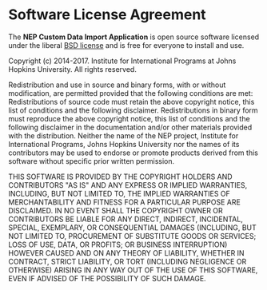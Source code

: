 Software License Agreement
==========================

The **NEP Custom Data Import Application** is open source software licensed under the liberal
[BSD license](http://www.linfo.org/bsdlicense.html)
and is free for everyone to install and use.

Copyright (c) 2014-2017. Institute for International Programs at Johns Hopkins University.
All rights reserved.

Redistribution and use in source and binary forms, with or without
modification, are permitted provided that the following conditions are met:
Redistributions of source code must retain the above copyright notice, this
list of conditions and the following disclaimer.
Redistributions in binary form must reproduce the above copyright notice,
this list of conditions and the following disclaimer in the documentation
and/or other materials provided with the distribution.
Neither the name of the NEP project, Institute for International Programs,
Johns Hopkins University nor the names of its contributors may
be used to endorse or promote products derived from this software without
specific prior written permission.

THIS SOFTWARE IS PROVIDED BY THE COPYRIGHT HOLDERS AND CONTRIBUTORS "AS IS" AND
ANY EXPRESS OR IMPLIED WARRANTIES, INCLUDING, BUT NOT LIMITED TO, THE IMPLIED
WARRANTIES OF MERCHANTABILITY AND FITNESS FOR A PARTICULAR PURPOSE ARE
DISCLAIMED. IN NO EVENT SHALL THE COPYRIGHT OWNER OR CONTRIBUTORS BE LIABLE FOR
ANY DIRECT, INDIRECT, INCIDENTAL, SPECIAL, EXEMPLARY, OR CONSEQUENTIAL DAMAGES
(INCLUDING, BUT NOT LIMITED TO, PROCUREMENT OF SUBSTITUTE GOODS OR SERVICES;
LOSS OF USE, DATA, OR PROFITS; OR BUSINESS INTERRUPTION) HOWEVER CAUSED AND ON
ANY THEORY OF LIABILITY, WHETHER IN CONTRACT, STRICT LIABILITY, OR TORT
(INCLUDING NEGLIGENCE OR OTHERWISE) ARISING IN ANY WAY OUT OF THE USE OF THIS
SOFTWARE, EVEN IF ADVISED OF THE POSSIBILITY OF SUCH DAMAGE.



